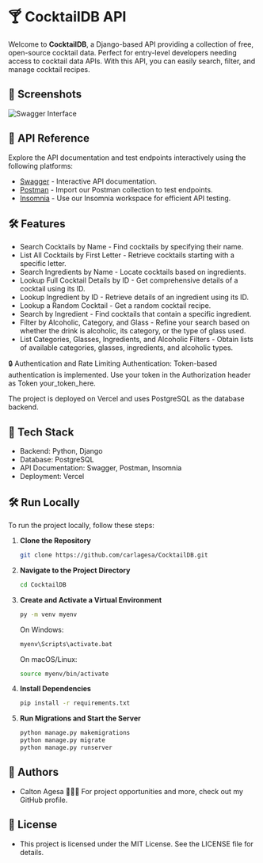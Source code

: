 # 🍸 CocktailDB API

Welcome to **CocktailDB**, a Django-based API providing a collection of free, open-source cocktail data. Perfect for entry-level developers needing access to cocktail data APIs. With this API, you can easily search, filter, and manage cocktail recipes.

## 📸 Screenshots

![Swagger Interface](https://github.com/carlagesa/CocktailDB/blob/main/templates/assets/img/Swagger.png?raw=true)

## 📖 API Reference

Explore the API documentation and test endpoints interactively using the following platforms:

- [Swagger](https://cocktaildb-one.vercel.app/) - Interactive API documentation.
- [Postman](https://documenter.getpostman.com/view/21460726/2sA3s3GW7A) - Import our Postman collection to test endpoints.
- [Insomnia](https://insomnia.rest) - Use our Insomnia workspace for efficient API testing.

## 🛠️ Features
- Search Cocktails by Name - Find cocktails by specifying their name.
- List All Cocktails by First Letter - Retrieve cocktails starting with a specific letter.
- Search Ingredients by Name - Locate cocktails based on ingredients.
- Lookup Full Cocktail Details by ID - Get comprehensive details of a cocktail using its ID.
- Lookup Ingredient by ID - Retrieve details of an ingredient using its ID.
- Lookup a Random Cocktail - Get a random cocktail recipe.
- Search by Ingredient - Find cocktails that contain a specific ingredient.
- Filter by Alcoholic, Category, and Glass - Refine your search based on whether the drink is alcoholic, its category, or the type of glass used.
- List Categories, Glasses, Ingredients, and Alcoholic Filters - Obtain lists of available categories, glasses, ingredients, and alcoholic types.

🔒 Authentication and Rate Limiting
Authentication: Token-based authentication is implemented. Use your token in the Authorization header as Token your_token_here.

The project is deployed on Vercel and uses PostgreSQL as the database backend.
## 🔧 Tech Stack
- Backend: Python, Django
- Database: PostgreSQL
- API Documentation: Swagger, Postman, Insomnia
- Deployment: Vercel 

## 🛠️ Run Locally

To run the project locally, follow these steps:

1. **Clone the Repository**

    ```bash
    git clone https://github.com/carlagesa/CocktailDB.git
    ```

2. **Navigate to the Project Directory**

    ```bash
    cd CocktailDB
    ```

3. **Create and Activate a Virtual Environment**

    ```bash
    py -m venv myenv
    ```

    On Windows:

    ```bash
    myenv\Scripts\activate.bat
    ```

    On macOS/Linux:

    ```bash
    source myenv/bin/activate
    ```

4. **Install Dependencies**

    ```bash
    pip install -r requirements.txt
    ```

5. **Run Migrations and Start the Server**

    ```bash
    python manage.py makemigrations
    python manage.py migrate
    python manage.py runserver
    ```


## 👥 Authors
- Calton Agesa 👨🏾‍💻
For project opportunities and more, check out my GitHub profile.

## 📝 License
- This project is licensed under the MIT License. See the LICENSE file for details.
